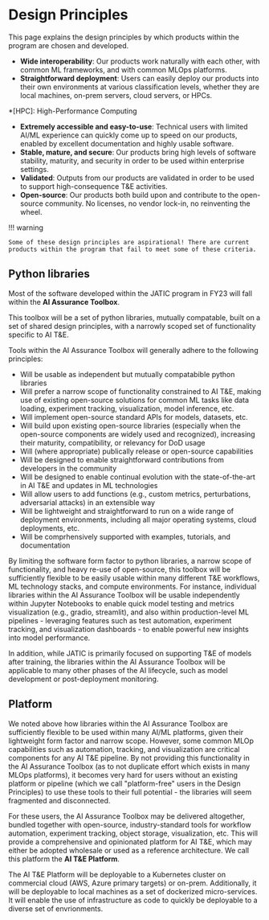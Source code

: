 # Design Principles

This page explains the design principles by which products within the program are chosen and developed.

- **Wide interoperability**: Our products work naturally with each other, with common ML frameworks, and with common MLOps platforms.
- **Straightforward deployment**: Users can easily deploy our products into their own environments at various classification levels, whether they are local machines, on-prem servers, cloud servers, or HPCs. 

*[HPC]: High-Performance Computing

- **Extremely accessible and easy-to-use**: Technical users with limited AI/ML experience can quickly come up to speed on our products, enabled by excellent documentation and highly usable software.
- **Stable, mature, and secure**: Our products bring high levels of software stability, maturity, and security in order to be used within enterprise settings.
- **Validated**: Outputs from our products are validated in order to be used to support high-consequence T&E activities.
- **Open-source**: Our products both build upon and contribute to the open-source community. No licenses, no vendor lock-in, no reinventing the wheel.

!!! warning

    Some of these design principles are aspirational! There are current products within the program that fail to meet some of these criteria. 

## Python libraries

Most of the software developed within the JATIC program in FY23 will fall within the **AI Assurance Toolbox**.

This toolbox will be a set of python libraries, mutually compatable, built on a set of shared design principles, with a narrowly scoped set of functionality specific to AI T&E.

Tools within the AI Assurance Toolbox will generally adhere to the following principles:

- Will be usable as independent but mutually compatabible python libraries
- Will prefer a narrow scope of functionality constrained to AI T&E, making use of existing open-source solutions for common ML tasks like data loading, experiment tracking, visualization, model inference, etc.
- Will implement open-source standard APIs for models, datasets, etc.
- Will build upon existing open-source libraries (especially when the open-source components are widely used and recognized), increasing their maturity, compatibility, or relevancy for DoD usage
- Will (where appropriate) publically release or open-source capabilities
- Will be designed to enable straightforward contributions from developers in the community
- Will be designed to enable continual evolution with the state-of-the-art in AI T&E and updates in ML technologies
- Will allow users to add functions (e.g., custom metrics, perturbations, adversarial attacks) in an extensible way
- Will be lightweight and straightforward to run on a wide range of deployment environments, including all major operating systems, cloud deployments, etc.
- Will be comprhensively supported with examples, tutorials, and documentation

By limiting the software form factor to python libraries, a narrow scope of functionality, and heavy re-use of open-source, this toolbox will be sufficiently flexible to be easily usable within many different T&E workflows, ML technology stacks, and compute environments. For instance, individual libraries within the AI Assurance Toolbox will be usable independently within Jupyter Notebooks to enable quick model testing and metrics visualization (e.g., gradio, streamlit), and also within production-level ML pipelines - leveraging features such as test automation, experiment tracking, and visualization dashboards - to enable powerful new insights into model performance.

In addition, while JATIC is primarily focused on supporting T&E of models after training, the libraries within the AI Assurance Toolbox will be applicable to many other phases of the AI lifecycle, such as model development or post-deployment monitoring.

## Platform

We noted above how libraries within the AI Assurance Toolbox are sufficiently flexible to be used within many AI/ML platforms, given their lightweight form factor and narrow scope. However, some common MLOp capabilities such as automation, tracking, and visualization are critical components for any AI T&E pipeline. By not providing this functionality in the AI Assurance Toolbox (as to not duplicate effort which exists in many MLOps platforms), it becomes very hard for users without an existing platform or pipeline (which we call "platform-free" users in the Design Principles) to use these tools to their full potential - the libraries will seem fragmented and disconnected.

For these users, the AI Assurance Toolbox may be delivered altogether, bundled together with open-source, industry-standard tools for workflow automation, experiment tracking, object storage, visualization, etc. This will provide a comprehensive and opinionated platform for AI T&E, which may either be adopted wholesale or used as a reference architecture. We call this platform the **AI T&E Platform**. 

The AI T&E Platform will be deployable to a Kubernetes cluster on commercial cloud (AWS, Azure primary targets) or on-prem. Additionally, it will be deployable to local machines as a set of dockerized micro-services. It will enable the use of infrastructure as code to quickly be deployable to a diverse set of envrionments.
